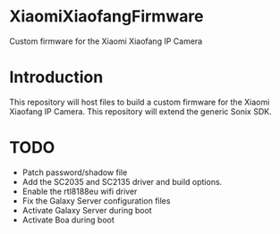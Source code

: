 # XiaomiXiaofangFirmware
Custom firmware for the Xiaomi Xiaofang IP Camera

# Introduction
This repository will host files to build a custom firmware for the Xiaomi Xiaofang IP Camera. This repository will extend the generic Sonix SDK.

# TODO
* Patch password/shadow file
* Add the SC2035 and SC2135 driver and build options.
* Enable the rtl8188eu wifi driver
* Fix the Galaxy Server configuration files
* Activate Galaxy Server during boot
* Activate Boa during boot
